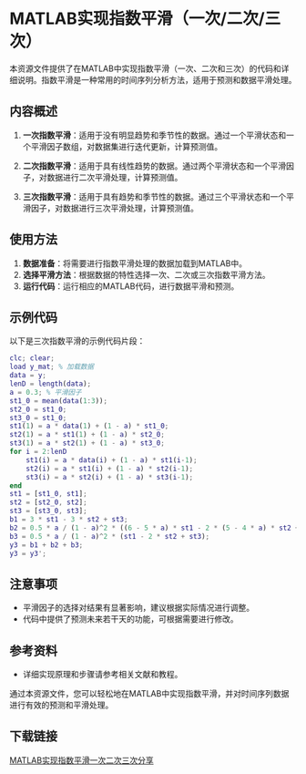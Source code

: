 # MATLAB实现指数平滑（一次/二次/三次）

本资源文件提供了在MATLAB中实现指数平滑（一次、二次和三次）的代码和详细说明。指数平滑是一种常用的时间序列分析方法，适用于预测和数据平滑处理。

## 内容概述

1. **一次指数平滑**：适用于没有明显趋势和季节性的数据。通过一个平滑状态和一个平滑因子数组，对数据集进行迭代更新，计算预测值。

2. **二次指数平滑**：适用于具有线性趋势的数据。通过两个平滑状态和一个平滑因子，对数据进行二次平滑处理，计算预测值。

3. **三次指数平滑**：适用于具有趋势和季节性的数据。通过三个平滑状态和一个平滑因子，对数据进行三次平滑处理，计算预测值。

## 使用方法

1. **数据准备**：将需要进行指数平滑处理的数据加载到MATLAB中。
2. **选择平滑方法**：根据数据的特性选择一次、二次或三次指数平滑方法。
3. **运行代码**：运行相应的MATLAB代码，进行数据平滑和预测。

## 示例代码

以下是三次指数平滑的示例代码片段：

```matlab
clc; clear;
load y_mat; % 加载数据
data = y;
lenD = length(data);
a = 0.3; % 平滑因子
st1_0 = mean(data(1:3));
st2_0 = st1_0;
st3_0 = st1_0;
st1(1) = a * data(1) + (1 - a) * st1_0;
st2(1) = a * st1(1) + (1 - a) * st2_0;
st3(1) = a * st2(1) + (1 - a) * st3_0;
for i = 2:lenD
    st1(i) = a * data(i) + (1 - a) * st1(i-1);
    st2(i) = a * st1(i) + (1 - a) * st2(i-1);
    st3(i) = a * st2(i) + (1 - a) * st3(i-1);
end
st1 = [st1_0, st1];
st2 = [st2_0, st2];
st3 = [st3_0, st3];
b1 = 3 * st1 - 3 * st2 + st3;
b2 = 0.5 * a / (1 - a)^2 * ((6 - 5 * a) * st1 - 2 * (5 - 4 * a) * st2 + (4 - 3 * a) * st3);
b3 = 0.5 * a / (1 - a)^2 * (st1 - 2 * st2 + st3);
y3 = b1 + b2 + b3;
y3 = y3';
```

## 注意事项

- 平滑因子的选择对结果有显著影响，建议根据实际情况进行调整。
- 代码中提供了预测未来若干天的功能，可根据需要进行修改。

## 参考资料

- 详细实现原理和步骤请参考相关文献和教程。

通过本资源文件，您可以轻松地在MATLAB中实现指数平滑，并对时间序列数据进行有效的预测和平滑处理。

## 下载链接

[MATLAB实现指数平滑一次二次三次分享](https://pan.quark.cn/s/3bdc90ac1133)